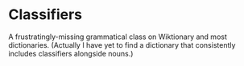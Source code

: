 # Classifiers

A frustratingly-missing grammatical class on Wiktionary and most dictionaries. (Actually I have yet to find a dictionary that consistently includes classifiers alongside nouns.)
